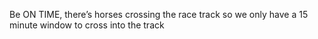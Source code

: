 Be ON TIME, there’s horses crossing the race track so we only have a 15 minute window to cross into the track

